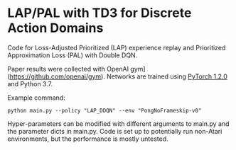 # LAP/PAL with TD3 for Discrete Action Domains

Code for Loss-Adjusted Prioritized (LAP) experience replay and Prioritized Approximation Loss (PAL) with Double DQN.

Paper results were collected with OpenAI gym](https://github.com/openai/gym). Networks are trained using [PyTorch 1.2.0](https://github.com/pytorch/pytorch) and Python 3.7. 

Example command:
```
python main.py --policy "LAP_DDQN" --env "PongNoFrameskip-v0"
```

Hyper-parameters can be modified with different arguments to main.py and the parameter dicts in main.py. Code is set up to potentially run non-Atari environments, but the performance is mostly untested.
